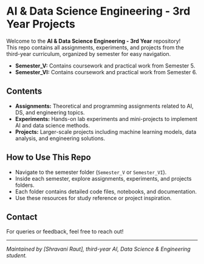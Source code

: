 # AI & Data Science Engineering - 3rd Year Projects

Welcome to the **AI & Data Science Engineering - 3rd Year** repository!  
This repo contains all assignments, experiments, and projects from the third-year curriculum, organized by semester for easy navigation.


- **Semester_V:** Contains coursework and practical work from Semester 5.
- **Semester_VI:** Contains coursework and practical work from Semester 6.

## Contents

- **Assignments:** Theoretical and programming assignments related to AI, DS, and engineering topics.
- **Experiments:** Hands-on lab experiments and mini-projects to implement AI and data science methods.
- **Projects:** Larger-scale projects including machine learning models, data analysis, and engineering solutions.


## How to Use This Repo

- Navigate to the semester folder (`Semester_V` or `Semester_VI`).
- Inside each semester, explore assignments, experiments, and projects folders.
- Each folder contains detailed code files, notebooks, and documentation.
- Use these resources for study reference or project inspiration.

## Contact

For queries or feedback, feel free to reach out!

---

*Maintained by [Shravani Raut], third-year AI, Data Science & Engineering student.*



